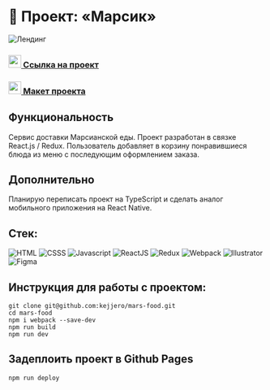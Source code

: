 # 🚀 Проект: «Марсик»

![Лендинг](https://sun9-52.userapi.com/s/v1/ig2/x3O61wWGjTcaRKopmPKfKL7guy34iKi2_z-Fg4KvtTU97FZ5fz8tFrXPi7pVVEw8GLdzWgx3Lvgc5yiRrsG7kEcm.jpg?size=1335x957&quality=95&type=album)

### <img src="https://cdn-icons-png.flaticon.com/512/7135/7135133.png" width="25" />[ Ссылка на проект](https://kejjero.github.io/mars-food/)

### <img src="https://cdn-icons-png.flaticon.com/512/5968/5968705.png" width="25" />[ Макет проекта](https://kejjero.github.io/mars-food/)

## Функциональность
Сервис доставки Марсианской еды. Проект разработан в связке React.js / Redux. Пользователь добавляет в корзину понравившиеся блюда из меню с последующим оформлением заказа.
## Дополнительно
Планирую переписать проект на TypeScript и сделать аналог мобильного приложения на React Native.

## Стек:
![HTML](https://img.shields.io/badge/-HTML-0d1117?style=for-the-badge&logo=html5)
![CSSS](https://img.shields.io/badge/-SASS-0d1117?style=for-the-badge&logo=sass)
![Javascript](https://img.shields.io/badge/-Javascript-0d1117?style=for-the-badge&logo=Javascript)
![ReactJS](https://img.shields.io/badge/-ReactJS-0d1117?style=for-the-badge&logo=React)
![Redux](https://img.shields.io/badge/-Redux-0d1117?style=for-the-badge&logo=Redux)
![Webpack](https://img.shields.io/badge/-Webpack-0d1117?style=for-the-badge&logo=Webpack)
![Illustrator](https://img.shields.io/badge/-Illustrator-0d1117?style=for-the-badge&logo=adobeIllustrator)
![Figma](https://img.shields.io/badge/-Figma-0d1117?style=for-the-badge&logo=Figma)

## Инструкция для работы с проектом:
```
git clone git@github.com:kejjero/mars-food.git
cd mars-food
npm i webpack --save-dev
npm run build
npm run dev
```
## Задеплоить проект в Github Pages
```
npm run deploy
```
